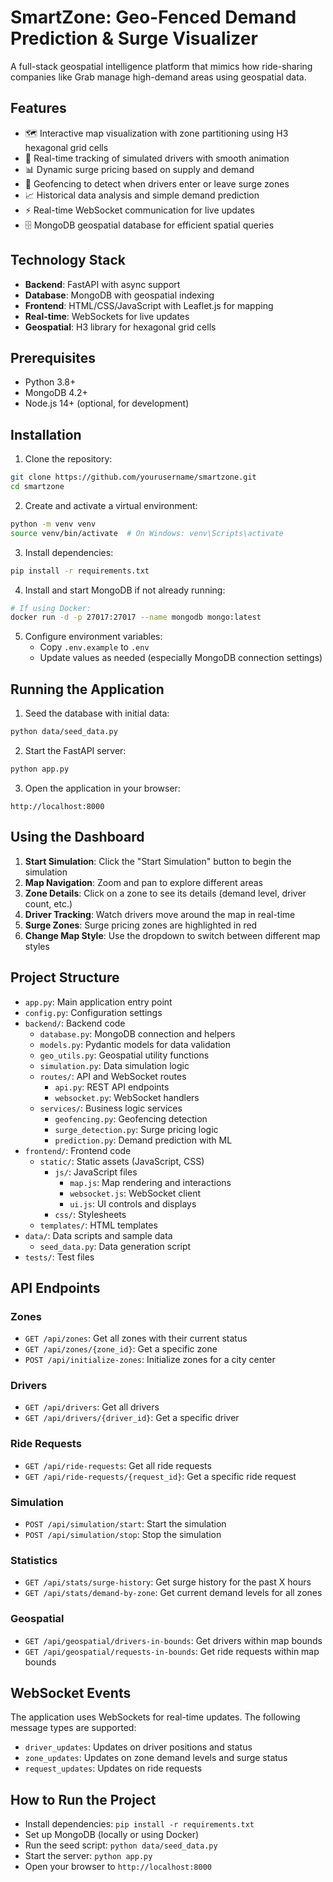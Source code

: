 # SmartZone: Geo-Fenced Demand Prediction & Surge Visualizer

A full-stack geospatial intelligence platform that mimics how ride-sharing companies like Grab manage high-demand areas using geospatial data.

## Features

- 🗺️ Interactive map visualization with zone partitioning using H3 hexagonal grid cells
- 🚗 Real-time tracking of simulated drivers with smooth animation
- 📊 Dynamic surge pricing based on supply and demand
- 🔔 Geofencing to detect when drivers enter or leave surge zones
- 📈 Historical data analysis and simple demand prediction
- ⚡ Real-time WebSocket communication for live updates
- 🗄️ MongoDB geospatial database for efficient spatial queries

## Technology Stack

- **Backend**: FastAPI with async support
- **Database**: MongoDB with geospatial indexing
- **Frontend**: HTML/CSS/JavaScript with Leaflet.js for mapping
- **Real-time**: WebSockets for live updates
- **Geospatial**: H3 library for hexagonal grid cells

## Prerequisites

- Python 3.8+
- MongoDB 4.2+
- Node.js 14+ (optional, for development)

## Installation

1. Clone the repository:
```bash
git clone https://github.com/yourusername/smartzone.git
cd smartzone
```

2. Create and activate a virtual environment:
```bash
python -m venv venv
source venv/bin/activate  # On Windows: venv\Scripts\activate
```

3. Install dependencies:
```bash
pip install -r requirements.txt
```

4. Install and start MongoDB if not already running:
```bash
# If using Docker:
docker run -d -p 27017:27017 --name mongodb mongo:latest
```

5. Configure environment variables:
   - Copy `.env.example` to `.env`
   - Update values as needed (especially MongoDB connection settings)

## Running the Application

1. Seed the database with initial data:
```bash
python data/seed_data.py
```

2. Start the FastAPI server:
```bash
python app.py
```

3. Open the application in your browser:
```
http://localhost:8000
```

## Using the Dashboard

1. **Start Simulation**: Click the "Start Simulation" button to begin the simulation
2. **Map Navigation**: Zoom and pan to explore different areas
3. **Zone Details**: Click on a zone to see its details (demand level, driver count, etc.)
4. **Driver Tracking**: Watch drivers move around the map in real-time
5. **Surge Zones**: Surge pricing zones are highlighted in red
6. **Change Map Style**: Use the dropdown to switch between different map styles

## Project Structure

- `app.py`: Main application entry point
- `config.py`: Configuration settings
- `backend/`: Backend code
  - `database.py`: MongoDB connection and helpers
  - `models.py`: Pydantic models for data validation
  - `geo_utils.py`: Geospatial utility functions
  - `simulation.py`: Data simulation logic
  - `routes/`: API and WebSocket routes
    - `api.py`: REST API endpoints
    - `websocket.py`: WebSocket handlers
  - `services/`: Business logic services
    - `geofencing.py`: Geofencing detection
    - `surge_detection.py`: Surge pricing logic
    - `prediction.py`: Demand prediction with ML
- `frontend/`: Frontend code
  - `static/`: Static assets (JavaScript, CSS)
    - `js/`: JavaScript files
      - `map.js`: Map rendering and interactions
      - `websocket.js`: WebSocket client
      - `ui.js`: UI controls and displays
    - `css/`: Stylesheets
  - `templates/`: HTML templates
- `data/`: Data scripts and sample data
  - `seed_data.py`: Data generation script
- `tests/`: Test files

## API Endpoints

### Zones

- `GET /api/zones`: Get all zones with their current status
- `GET /api/zones/{zone_id}`: Get a specific zone
- `POST /api/initialize-zones`: Initialize zones for a city center

### Drivers

- `GET /api/drivers`: Get all drivers
- `GET /api/drivers/{driver_id}`: Get a specific driver

### Ride Requests

- `GET /api/ride-requests`: Get all ride requests
- `GET /api/ride-requests/{request_id}`: Get a specific ride request

### Simulation

- `POST /api/simulation/start`: Start the simulation
- `POST /api/simulation/stop`: Stop the simulation

### Statistics

- `GET /api/stats/surge-history`: Get surge history for the past X hours
- `GET /api/stats/demand-by-zone`: Get current demand levels for all zones

### Geospatial

- `GET /api/geospatial/drivers-in-bounds`: Get drivers within map bounds
- `GET /api/geospatial/requests-in-bounds`: Get ride requests within map bounds

## WebSocket Events

The application uses WebSockets for real-time updates. The following message types are supported:

- `driver_updates`: Updates on driver positions and status
- `zone_updates`: Updates on zone demand levels and surge status
- `request_updates`: Updates on ride requests



## How to Run the Project

- Install dependencies: `pip install -r requirements.txt`
- Set up MongoDB (locally or using Docker)
- Run the seed script: `python data/seed_data.py`
- Start the server: `python app.py`
- Open your browser to `http://localhost:8000`